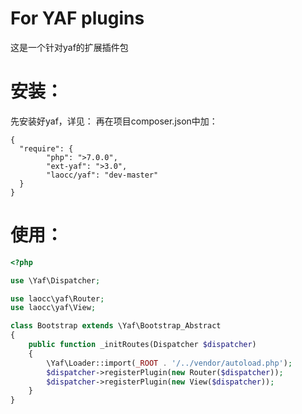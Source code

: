 # For YAF plugins
这是一个针对yaf的扩展插件包



# 安装：
先安装好yaf，详见：
再在项目composer.json中加：
```
{
  "require": {
        "php": ">7.0.0",
        "ext-yaf": ">3.0",
        "laocc/yaf": "dev-master"
  }
}
```

# 使用：
```php
<?php

use \Yaf\Dispatcher;

use laocc\yaf\Router;
use laocc\yaf\View;

class Bootstrap extends \Yaf\Bootstrap_Abstract
{
    public function _initRoutes(Dispatcher $dispatcher)
    {
        \Yaf\Loader::import(_ROOT . '/../vendor/autoload.php');
        $dispatcher->registerPlugin(new Router($dispatcher));
        $dispatcher->registerPlugin(new View($dispatcher));
    }
}
```

